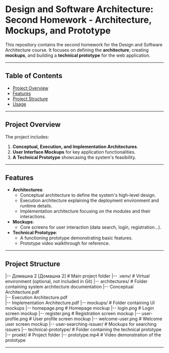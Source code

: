 # Design and Software Architecture: Second Homework - Architecture, Mockups, and Prototype

This repository contains the second homework for the Design and Software Architecture course. It focuses on defining the **architecture**, creating **mockups**, and building a **technical prototype** for the web application.

---

## Table of Contents

- [Project Overview](#project-overview)
- [Features](#features)
- [Project Structure](#project-structure)
- [Usage](#usage)

---

## Project Overview

The project includes:

1. **Conceptual, Execution, and Implementation Architectures**.
2. **User Interface Mockups** for key application functionalities.
3. **A Technical Prototype** showcasing the system's feasibility.

---

## Features

- **Architectures**:
  - Conceptual architecture to define the system's high-level design.
  - Execution architecture explaining the deployment environment and runtime details.
  - Implementation architecture focusing on the modules and their interactions.
- **Mockups**:
  - Core screens for user interaction (data search, login, registration...).
- **Technical Prototype**:
  - A functioning prototype demonstrating basic features.
  - Prototype video walkthrough for reference.

---

## Project Structure
|-- Домашна 2 [Домашна 2]    # Main project folder
    |-- .venv/                    # Virtual environment (optional, not included in Git)
    |-- architectures/            # Folder containing system architecture documentation
        |-- Conceptual Architecture.pdf    
        |-- Execution Architecture.pdf     
        |-- Implementation Architecture.pdf 
    |-- mockups/                  # Folder containing UI mockups
        |-- homepage.png                  # Homepage mockup
        |-- login.png                     # Login screen mockup
        |-- register.png                  # Registration screen mockup
        |-- user-profile.png              # User profile screen mockup
        |-- welcome-user.png              # Welcome user screen mockup
        |-- user-searching-issuer/        # Mockups for searching issuers
    |-- technical-prototype/       # Folder containing the technical prototype
        |-- proekt/                       # Project folder
        |-- prototype.mp4                 # Video demonstration of the prototype

---

